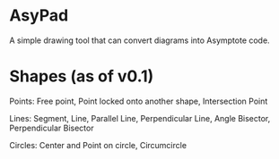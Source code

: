 # AsyPad
A simple drawing tool that can convert diagrams into Asymptote code.

# Shapes (as of v0.1)
Points: Free point, Point locked onto another shape, Intersection Point

Lines: Segment, Line, Parallel Line, Perpendicular Line, Angle Bisector, Perpendicular Bisector

Circles: Center and Point on circle, Circumcircle
